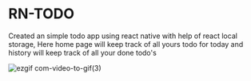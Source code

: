 # RN-TODO


Created an simple todo app using react native with help of react local storage,
Here home page will keep track of all yours todo for today and history will keep track of all your done todo's
<br/>

![ezgif com-video-to-gif(3)](https://github.com/Geeks-Vegeta/RN-TODO/assets/89457811/313c70e7-a4ba-494c-90b0-c7238c97a80c)
